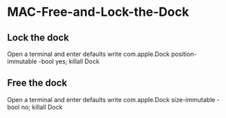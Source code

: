 # MAC-Free-and-Lock-the-Dock

## Lock the dock
Open a terminal and enter
defaults write com.apple.Dock position-immutable -bool yes; killall Dock

## Free the dock
Open a terminal and enter
defaults write com.apple.Dock size-immutable -bool no; killall Dock
